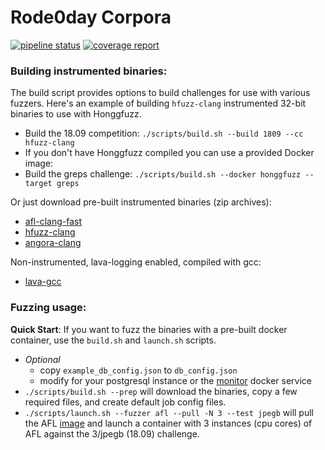 # Rode0day Corpora

[![pipeline status](https://gitlab.com/Rode0day/corpora/badges/master/pipeline.svg)](https://gitlab.com/Rode0day/corpora/commits/master)
[![coverage report](https://gitlab.com/Rode0day/corpora/badges/master/coverage.svg)](https://gitlab.com/Rode0day/corpora/commits/master)


### Building instrumented binaries:

The build script provides options to build challenges for use with 
various fuzzers. Here's an example of building `hfuzz-clang` instrumented 
32-bit binaries to use with Honggfuzz.  
- Build the 18.09 competition: `./scripts/build.sh --build 1809 --cc hfuzz-clang`
- If you don't have Honggfuzz compiled you can use a provided Docker image:
- Build the greps challenge: `./scripts/build.sh --docker honggfuzz --target greps`

Or just download pre-built instrumented binaries (zip archives):
- [afl-clang-fast](https://gitlab.com/Rode0day/corpora/-/jobs/artifacts/master/download?job=build:afl-clang-fast)
- [hfuzz-clang](https://gitlab.com/Rode0day/corpora/-/jobs/artifacts/master/download?job=build:hfuzz)
- [angora-clang](https://gitlab.com/Rode0day/corpora/-/jobs/artifacts/master/download?job=build:angora)

Non-instrumented, lava-logging enabled, compiled with gcc:
- [lava-gcc](https://gitlab.com/Rode0day/corpora/-/jobs/artifacts/master/download?job=build:gcc)




### Fuzzing usage:

**Quick Start**: If you want to fuzz the binaries with a pre-built 
docker container, use the `build.sh` and `launch.sh` scripts.

- *Optional*
    - copy `example_db_config.json` to `db_config.json` 
    - modify for your postgresql instance or the [monitor](/Rode0day/Monitoring) docker service
- `./scripts/build.sh --prep` will download the binaries, copy a few required 
  files, and create default job config files.
- `./scripts/launch.sh --fuzzer afl --pull -N 3 --test jpegb` will pull the 
  AFL [image](https://gitlab.com/Rode0day/fuzzer-testing/container_registry)
  and launch a container with 3 instances (cpu cores) of AFL against the 
  3/jpegb (18.09) challenge.

